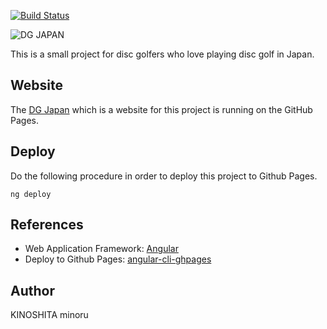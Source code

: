 [![Build Status](https://travis-ci.org/jpdga-shizuoka/ssa-round-ratings.svg?branch=master)](https://travis-ci.org/jpdga-shizuoka/ssa-round-ratings)

![DG JAPAN](https://jpdga-shizuoka.github.io/ssa-round-ratings/assets/img/DGJAPAN.png)

This is a small project for disc golfers who love playing disc golf in Japan.

## Website

The [DG Japan](https://jpdga-shizuoka.github.io/ssa-round-ratings/) which is a website for this project is running on the GitHub Pages.

## Deploy

Do the following procedure in order to deploy this project to Github Pages.

```shell
ng deploy
```

## References

* Web Application Framework: [Angular](https://angular.io)
* Deploy to Github Pages: [angular-cli-ghpages](https://github.com/angular-schule/angular-cli-ghpages)

## Author
KINOSHITA minoru
